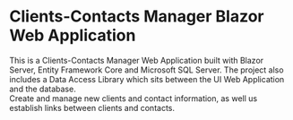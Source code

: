 # Clients-Contacts Manager Blazor Web Application

This is a Clients-Contacts Manager Web Application built with Blazor Server, Entity Framework Core and Microsoft SQL Server. The project also includes a Data Access Library which sits between the UI Web Application and the database.<br>
Create and manage new clients and contact information, as well us establish links between clients and contacts.
